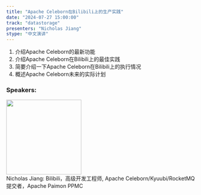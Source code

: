 ```yaml
---
title: "Apache Celeborn在Bilibili上的生产实践"
date: "2024-07-27 15:00:00" 
track: "datastorage"
presenters: "Nicholas Jiang"
stype: "中文演讲"
---
```

1. 介绍Apache Celeborn的最新功能
2. 介绍Apache Celeborn在Bilibili上的最佳实践
3. 简要介绍一下Apache Celeborn在Bilibili上的执行情况
4. 概述Apache Celeborn未来的实际计划
 ### Speakers: 
 <img src="https://sessionize.com/image/0c81-400o400o1-pCsMoakNQw5e3u6pAhv2oE.jpg" width="200" /><br>Nicholas Jiang: Bilibili，高级开发工程师, Apache Celeborn/Kyuubi/RocketMQ提交者，Apache Paimon PPMC
 <br><br>